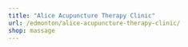 ```yaml
---
title: "Alice Acupuncture Therapy Clinic"
url: /edmonton/alice-acupuncture-therapy-clinic/
shop: massage
---
```


